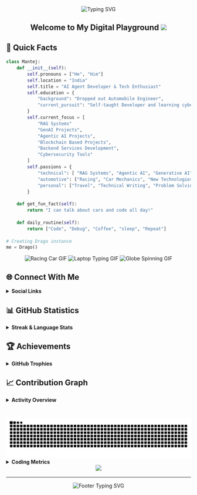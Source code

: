 <div align="center">
  <img src="https://readme-typing-svg.demolab.com?font=Fira+Code&weight=600&size=40&duration=4000&pause=1000&color=6AD3FF&center=true&vCenter=true&random=false&width=500&height=70&lines=Hi+%F0%9F%91%8B+I'm+Mantej" alt="Typing SVG" />
</div>

<div align="center">
  <h2>
    Welcome to My Digital Playground
    <img src="https://media.giphy.com/media/hvRJCLFzcasrR4ia7z/giphy.gif" width="30px"/>
  </h2>
</div>



<h2> 🚀 Quick Facts </h2>


```python
class Mantej:
    def __init__(self):
        self.pronouns = ["He", "Him"]
        self.location = "India"
        self.title = "AI Agent Developer & Tech Enthusiast"
        self.education = {
            "background": "Dropped out Automobile Engineer",
            "current_pursuit": "Self-taught Developer and learning cybersecurity tools"
        }
        self.current_focus = [
            "RAG Systems"
            "GenAI Projects",
            "Agentic AI Projects",
            "Blockchain Based Projects",
            "Backend Services Development",
            "Cybersecurity Tools"
        ]
        self.passions = {
            "technical": [ "RAG Systems", "Agentic AI", "Generative AI", "Machine Learning", "Linux", "System Architecture", "Cloud Computing", "Internet of Things", "Web3 & Blockchain"],
            "automotive": ["Racing", "Car Mechanics", "New Technologies", "Modifications"],
            "personal": ["Travel", "Technical Writing", "Problem Solving", "Documentations"]
        }
    
    def get_fun_fact(self):
        return "I can talk about cars and code all day!"
    
    def daily_routine(self):
        return ["Code", "Debug", "Coffee", "sleep", "Repeat"]

# Creating Drago instance
me = Drago()
```

<div align="center">
  <img src="https://media0.giphy.com/media/iJDLBX5GY8niCpZYkR/source.gif" alt="Racing Car GIF" width="275" height="185"/>
  <img src="https://media.giphy.com/media/Y4ak9Ki2GZCbJxAnJD/giphy.gif" alt="Laptop Typing GIF" width="275" height="185"/>
  <img src="https://i.gifer.com/origin/89/894182626f762e66170dab57945c4b9e.gif" alt="Globe Spinning GIF" width="275" height="185"/>
</div>

## 🌐 Connect With Me

<details>
  <summary><b>Social Links</b></summary>
  <br>
  
  <div align="center">

  [![LinkedIn](https://img.shields.io/badge/LinkedIn-%230077B5.svg?style=for-the-badge&logo=linkedin&logoColor=white)](https://linkedin.com/in/mantej-singh-a-724219288)
  [![X](https://img.shields.io/badge/X-%23000000.svg?style=for-the-badge&logo=X&logoColor=white)](https://x.com/_gear_head_03_)
  [![YouTube](https://img.shields.io/badge/YouTube-%23FF0000.svg?style=for-the-badge&logo=YouTube&logoColor=white)](https://youtube.com/@@dragoo0)

  </div>
</details>

## 📊 GitHub Statistics

<details>
  <summary><b>Streak & Language Stats</b></summary>
  <br>
  
  <div align="center">
  
  [![GitHub Streak](https://github-readme-streak-stats.herokuapp.com?user=Drago-03&theme=dark&short_numbers=true)](https://git.io/streak-stats)
    
  </div>

  <div align="center">

  ![Top Languages](https://github-readme-stats.vercel.app/api/top-langs/?username=Drago-03&theme=tokyonight&hide_border=true&include_all_commits=true&count_private=true&layout=compact&border_radius=10&card_width=500&cache_seconds=86400)

  </div>
</details>

## 🏆 Achievements

<details>
  <summary><b>GitHub Trophies</b></summary>
  <br>
  
  <div align="center"> 
  
  [![Trophy](https://github-profile-trophy.vercel.app/?username=Drago-03&theme=tokyonight&no-frame=true&column=7&margin-w=15&margin-h=15)](https://github.com/Drago-03)
  
  </div>
</details>

## 📈 Contribution Graph

<details>
  <summary><b>Activity Overview</b></summary>
  <br>
  
  <div align="center">
  
  [![Activity Graph](https://github-readme-activity-graph.vercel.app/graph?username=Drago-03&theme=tokyo-night&hide_border=true&radius=10&area=true&height=300)](https://github.com/Drago-03)
  
  </div>
</details>

###

<br clear="both">

<img src="https://raw.githubusercontent.com/Drago-03/Drago-03/output/snake.svg" alt="Snake animation" />

<br>

<details>
  <summary><b>Coding Metrics</b></summary>
  <br>
  
  <!--START_SECTION:waka-->
![Code Time](http://img.shields.io/badge/Code%20Time-178%20hrs%202%20mins-blue)

![Lines of code](https://img.shields.io/badge/From%20Hello%20World%20I%27ve%20Written-70.6%20million%20lines%20of%20code-blue)

**I'm an Early 🐤** 

```text
🌞 Morning                4690 commits        ███████████░░░░░░░░░░░░░░   42.29 % 
🌆 Daytime                3685 commits        ████████░░░░░░░░░░░░░░░░░   33.23 % 
🌃 Evening                2079 commits        █████░░░░░░░░░░░░░░░░░░░░   18.74 % 
🌙 Night                  637 commits         █░░░░░░░░░░░░░░░░░░░░░░░░   05.74 % 
```
📅 **I'm Most Productive on Sunday** 

```text
Monday                   1750 commits        ████░░░░░░░░░░░░░░░░░░░░░   15.78 % 
Tuesday                  962 commits         ██░░░░░░░░░░░░░░░░░░░░░░░   08.67 % 
Wednesday                644 commits         █░░░░░░░░░░░░░░░░░░░░░░░░   05.81 % 
Thursday                 595 commits         █░░░░░░░░░░░░░░░░░░░░░░░░   05.36 % 
Friday                   926 commits         ██░░░░░░░░░░░░░░░░░░░░░░░   08.35 % 
Saturday                 1196 commits        ███░░░░░░░░░░░░░░░░░░░░░░   10.78 % 
Sunday                   5018 commits        ███████████░░░░░░░░░░░░░░   45.24 % 
```


📊 **This Week I Spent My Time On** 

```text
🕑︎ Time Zone: Asia/Kolkata

💬 Programming Languages: 
JavaScript               3 hrs 4 mins        ███████████████░░░░░░░░░░   59.53 % 
Bash                     41 mins             ███░░░░░░░░░░░░░░░░░░░░░░   13.49 % 
JSON                     33 mins             ███░░░░░░░░░░░░░░░░░░░░░░   10.83 % 
Other                    20 mins             ██░░░░░░░░░░░░░░░░░░░░░░░   06.66 % 
CSS                      15 mins             █░░░░░░░░░░░░░░░░░░░░░░░░   04.97 % 
```

**Timeline**

![Lines of Code chart](https://raw.githubusercontent.com/Drago-03/Drago-03/main/assets/bar_graph.png)


 Last Updated on 10/09/2025 18:45:04 UTC
<!--END_SECTION:waka-->
</details>

<div align="center">
  
  <img src="https://capsule-render.vercel.app/api?type=waving&color=gradient&height=100&section=footer&animation=twinkling"/>
</div>

---

<div align="center">
  <img src="https://readme-typing-svg.demolab.com?font=Fira+Code&size=15&duration=3000&pause=1000&color=6AD3FF&center=true&vCenter=true&repeat=false&width=500&lines=Happy+Coding!+Feel+free+to+connect+and+collaborate!" alt="Footer Typing SVG" />
  
  <br>
</div>
